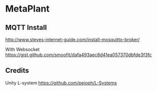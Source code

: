 # MetaPlant


## MQTT Install
http://www.steves-internet-guide.com/install-mosquitto-broker/

With Websocket https://gist.github.com/smoofit/dafa493aec8d41ea057370dbfde3f3fc

## Credits
Unity L-system https://github.com/pejoph/L-Systems
